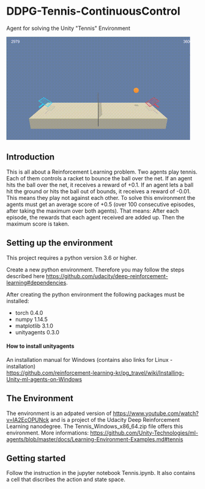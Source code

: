 # DDPG-Tennis-ContinuousControl
Agent for solving the Unity "Tennis" Environment 

<img src="https://github.com/SibHusky/DDPG-Tennis-ContinuousControl/blob/master/media/tennis_trained.gif" width="480" height="270" />

## Introduction
This is all about a Reinforcement Learning problem. Two agents play tennis. Each of them controls a racket to bounce the ball over the net. If an agent hits the ball over the net, it receives a reward of +0.1. If an agent lets a ball hit the ground or hits the ball out of bounds, it receives a reward of -0.01. This means they play not against each other.
To solve this environment the agents must get an average score of +0.5 (over 100 consecutive episodes, after taking the maximum over both agents). That means:
After each episode, the rewards that each agent received are added up. Then the maximum score is taken.

## Setting up the environment 
This project requires a python version 3.6 or higher.

Create a new python environment. Therefore you may follow the steps described here https://github.com/udacity/deep-reinforcement-learning#dependencies.

After creating the python environment the following packages must be installed:
 - torch 0.4.0
 - numpy 1.14.5
 - matplotlib 3.1.0
 - unityagents 0.3.0

#### How to install unityagents
An installation manual for Windows (contains also links for Linux - installation)  
https://github.com/reinforcement-learning-kr/pg_travel/wiki/Installing-Unity-ml-agents-on-Windows

## The Environment
The environment is an adpated version of https://www.youtube.com/watch?v=IA2EcOPUNck and is a project of the Udacity Deep Reinforcement Learning nanodegree. The Tennis_Windows_x86_64.zip file offers this environment.
More informations: https://github.com/Unity-Technologies/ml-agents/blob/master/docs/Learning-Environment-Examples.md#tennis

## Getting started
Follow the instruction in the jupyter notebook Tennis.ipynb.
It also contains a cell that discribes the action and state space.
